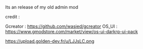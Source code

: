 Its an release of my old admin mod

credit : 

Gcreator : https://github.com/wasied/gcreator
OS_UI : https://www.gmodstore.com/market/view/os-ui-darkrp-ui-pack


https://upload.golden-dev.fr/u/LJJsLC.png